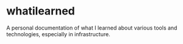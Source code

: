 # whatilearned
A personal documentation of what I learned about various tools and technologies, especially in infrastructure.
